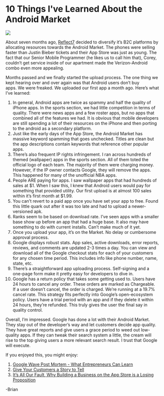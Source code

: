 <!--
id: 1126039921
link: http://techneur.com/post/1126039921/10-things-ive-learned-about-the-android-market
slug: 10-things-ive-learned-about-the-android-market
date: Wed Sep 15 2010 06:24:00 GMT-0500 (CDT)
publish: 2010-09-015
tags: Android Market, Android, App Return Policy, Open ecosystem, Android Market Spam, Android Market Search
-->


10 Things I've Learned About the Android Market
===============================================

![](http://media.tumblr.com/tumblr_l8sd0vYX7c1qzbc4f.jpg)

About seven months ago, [Reflect7](http://reflect7.com) decided to
diversify it’s B2C platforms by allocating resources towards the Android
Market. The phones were selling faster than Justin Bieber tickets and
their App Store was just as young. The fact that our Senior Mobile
Programmer (he likes us to call him that), Corey, couldn’t get service
inside of our apartment made the Verizon-Android combo even more
appealing.

Months passed and we finally started the upload process. The one thing
we kept hearing over and over again was that Android users don’t buy
apps. We were freaked. We uploaded our first app a month ago. Here’s
what I’ve learned:

1.  In general, Android apps are twice as spammy and half the quality of
    iPhone apps. In the sports section, we had little competition in
    terms of quality. There were news apps and a few roster apps, but no
    apps that combined all of the features we had. It is obvious that
    mobile developers are still spending a lot of their resources on the
    iPhone and then porting to the android as a secondary platform.
2.  Just like the early days of the App Store, the Android Market has
    massive keyword spamming that goes unchecked. Titles are clean but
    the app descriptions contain keywords that reference other popular
    apps.
3.  There’s also frequent IP rights infringement. I ran across hundreds
    of themed (wallpaper) apps in the sports section. All of them toted
    the official logo of each team. The majority of them were charging
    money. However, if the IP owner contacts Google, they will remove
    the apps. This happened for many of the unofficial NBA apps.
4.  People ARE paying for apps. I saw wallpaper apps that had hundreds
    of sales at \$1. When I saw this, I knew that Android users would
    pay for something that provided utility. Our first upload is at
    almost 100 sales within it’s first month at \$1.99.
5.  You can’t revert to a paid app once you have set your app to free.
    Found this little quark out after it was too late and had to upload
    a newer-versioned apk.
6.  Ranks seem to be based on download rate. I’ve seen apps with a
    smaller base show up before an app that had a huge base. It also may
    have something to do with current installs. Can’t make much of it
    yet.
7.  Once you upload your app, it’s on the Market. No delay or cumbersome
    approval process.
8.  Google displays robust stats. App sales, active downloads, error
    reports, reviews, and comments are updated 2-3 times a day. You can
    view and download all of the Google checkout stats for each of your
    customers for any chosen time period. This includes info like phone
    number, name, state, etc.
9.  There’s a straightforward app uploading process. Self-signing and a
    one-page form make it pretty easy for developers to dive in.
10. Google has a return policy that takes some getting used to. Users
    have 24 hours to cancel any order. These orders are marked as
    Chargeable. If a user doesn’t cancel, the order is charged. We’re
    running at a 19.7% cancel rate. This strategy fits perfectly into
    Google’s open-ecosystem policy. Users have a trial period with an
    app and if they delete it within 24 hours, they’re refunded. This
    truly gives the user the final say in quality control.

Overall, I’m impressed. Google has done a lot with their Android Market.
They stay out of the developer’s way and let customers decide app
quality. They have great reports and give users a grace period to weed
out low-quality apps. If they can tweak their search system a little,
the cream will rise to the top giving users a more relevant search
result. I trust that Google will execute.

If you enjoyed this, you might enjoy:

1.  [Google Wave Post Mortem - What Entrepreneurs Can
    Learn](http://techneur.com/post/908299611/google-wave-post-mortem-what-entrepreneurs-can-learn)
2.  [Give Your Customers a Story to
    Tell](http://techneur.com/post/830872725/give-your-customers-a-story-to-tell)
3.  [It’s All Our Fault, Why Building a Business on the App Store is a
    Losing
    Proposition](http://techneur.com/post/440686528/its-all-our-fault-why-building-a-business-on-the)

-Brian

